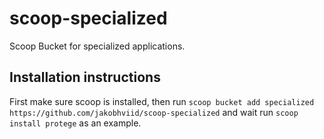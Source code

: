 # scoop-specialized

Scoop Bucket for specialized applications.

## Installation instructions

First make sure scoop is installed, then run `scoop bucket add specialized https://github.com/jakobhviid/scoop-specialized` and wait run `scoop install protege` as an example.
